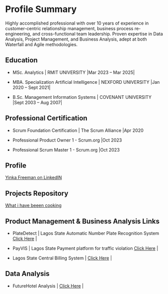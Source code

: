 # Profile Summary
Highly accomplished professional with over 10 years of experience in customer-centric relationship management, business process re-engineering, and cross-functional team leadership. Proven expertise in Data Analysis, Project Management, and Business Analysis, adept at both Waterfall and Agile methodologies. 

## Education
- MSc. Analytics | RMIT UNIVERSITY |Mar 2023 – Mar 2025|

- MBA. Specialization Artificial Intelligence | NEXFORD UNIVERSITY |Jan 2020 – Sept 2021|

- B.Sc. Management Information Systems | COVENANT UNIVERSITY |Sept 2003 – Aug 2007|

## Professional Certification
- Scrum Foundation Certification | The Scrum Alliance	|Apr 2020

- Professional Product Owner 1 - Scrum.org	|Oct 2023

- Professional Scrum Master 1 - Scrum.org	|Oct 2023

## Profile
[Yinka Freeman on LinkedIN](https://www.linkedin.com/in/yinkafreeman/) 

## Projects Repository
[What i have beeen cooking](https://www.datascienceportfol.io/KayFreeman)   

## Product Management & Business Analysis Links
- PlateDetect | Lagos State Automatic Number Plate Recognition System [Click Here](https://platedetect.lagosstate.gov.ng/) |

- PayVIS | Lagos State Payment platform for traffic violation [Click Here](https://payvis.ng/) |

- Lagos State Central Billing System | [Click Here](https://office.lagosstate.gov.ng/) |

## Data Analysis
- FutureHotel Analysis | [Click Here](https://github.com/kayfreeman/FutureHotel_ExcelProject) |
